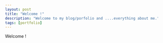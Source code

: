 ```yaml
---
layout: post
title: "Welcome !"
description: "Welcome to my blog/porfolio and ....everything about me."
tags: [portfolio]
---
```



Welcome !